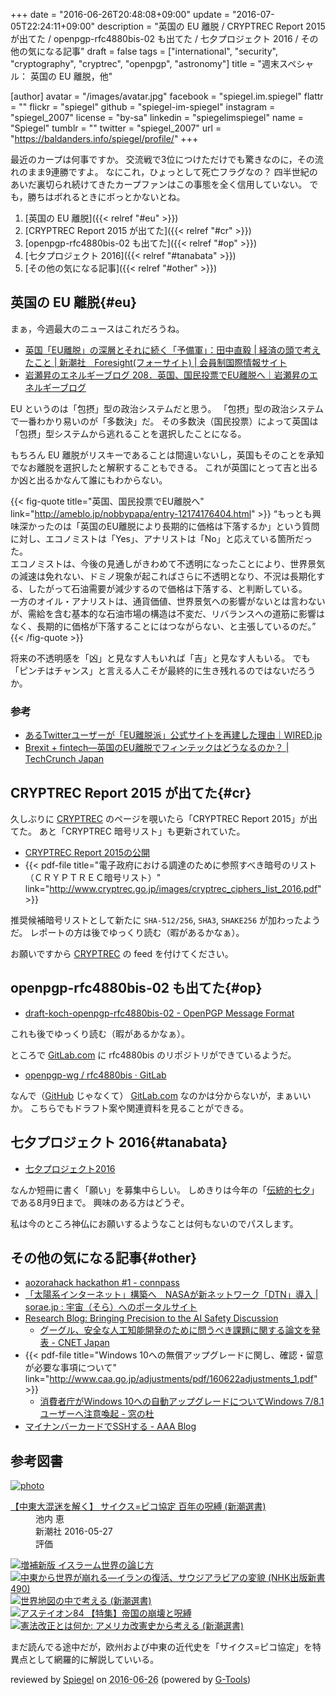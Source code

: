 +++
date = "2016-06-26T20:48:08+09:00"
update = "2016-07-05T22:24:11+09:00"
description = "英国の EU 離脱 / CRYPTREC Report 2015 が出てた / openpgp-rfc4880bis-02 も出てた / 七夕プロジェクト 2016 / その他の気になる記事"
draft = false
tags = ["international", "security", "cryptography", "cryptrec", "openpgp", "astronomy"]
title = "週末スペシャル： 英国の EU 離脱，他"

[author]
  avatar = "/images/avatar.jpg"
  facebook = "spiegel.im.spiegel"
  flattr = ""
  flickr = "spiegel"
  github = "spiegel-im-spiegel"
  instagram = "spiegel_2007"
  license = "by-sa"
  linkedin = "spiegelimspiegel"
  name = "Spiegel"
  tumblr = ""
  twitter = "spiegel_2007"
  url = "https://baldanders.info/spiegel/profile/"
+++

最近のカープは何事ですか。
交流戦で3位につけただけでも驚きなのに，その流れのまま9連勝ですよ。
なにこれ，ひょっとして死亡フラグなの？ 四半世紀のあいだ裏切られ続けてきたカープファンはこの事態を全く信用していない。
でも，勝ちはボれるときにボっとかないとね。

1. [英国の EU 離脱]({{< relref "#eu" >}})
1. [CRYPTREC Report 2015 が出てた]({{< relref "#cr" >}})
1. [openpgp-rfc4880bis-02 も出てた]({{< relref "#op" >}})
1. [七夕プロジェクト 2016]({{< relref "#tanabata" >}})
1. [その他の気になる記事]({{< relref "#other" >}})

## 英国の EU 離脱{#eu}

まぁ，今週最大のニュースはこれだろうね。

- [英国「EU離脱」の深層とそれに続く「予備軍」：田中直毅 | 経済の頭で考えたこと | 新潮社　Foresight(フォーサイト) | 会員制国際情報サイト](http://www.fsight.jp/articles/-/41288)
- [岩瀬昇のエネルギーブログ 208．英国、国民投票でEU離脱へ｜岩瀬昇のエネルギーブログ](http://ameblo.jp/nobbypapa/entry-12174176404.html)

EU というのは「包摂」型の政治システムだと思う。
「包摂」型の政治システムで一番わかり易いのが「多数決」だ。
その多数決（国民投票）によって英国は「包摂」型システムから逃れることを選択したことになる。

もちろん EU 離脱がリスキーであることは間違いないし，英国もそのことを承知でなお離脱を選択したと解釈することもできる。
これが英国にとって吉と出るか凶と出るかなんて誰にもわからない。

{{< fig-quote title="英国、国民投票でEU離脱へ" link="http://ameblo.jp/nobbypapa/entry-12174176404.html" >}}
<q>もっとも興味深かったのは「英国のEU離脱により長期的に価格は下落するか」という質問に対し、エコノミストは「Yes」、アナリストは「No」と応えている箇所だった。<br>
エコノミストは、今後の見通しがきわめて不透明になったことにより、世界景気の減速は免れない、ドミノ現象が起こればさらに不透明となり、不況は長期化する、したがって石油需要が減少するので価格は下落する、と判断している。<br>
一方のオイル・アナリストは、通貨価値、世界景気への影響がないとは言わないが、需給を含む基本的な石油市場の構造は不変だ、リバランスへの道筋に影響はなく、長期的に価格が下落することにはつながらない、と主張しているのだ。</q>
{{< /fig-quote >}}

将来の不透明感を「凶」と見なす人もいれば「吉」と見なす人もいる。
でも「ピンチはチャンス」と言える人こそが最終的に生き残れるのではないだろうか。

### 参考

- [あるTwitterユーザーが「EU離脱派」公式サイトを再建した理由｜WIRED.jp](https://www.facebook.com/)
- [Brexit + fintech―英国のEU離脱でフィンテックはどうなるのか？ | TechCrunch Japan](http://jp.techcrunch.com/2016/07/05/20160703brexit-fintech-what-happens-now/)

## CRYPTREC Report 2015 が出てた{#cr}

久しぶりに [CRYPTREC] のページを覗いたら「CRYPTREC Report 2015」が出てた。
あと「CRYPTREC 暗号リスト」も更新されていた。

- [CRYPTREC Report 2015の公開](http://www.cryptrec.go.jp/topics/cryptrec_20160617_c15report.html)
- {{< pdf-file title="電子政府における調達のために参照すべき暗号のリスト（ＣＲＹＰＴＲＥＣ暗号リスト）" link="http://www.cryptrec.go.jp/images/cryptrec_ciphers_list_2016.pdf" >}}

推奨候補暗号リストとして新たに `SHA-512/256`, `SHA3`, `SHAKE256` が加わったようだ。
レポートの方は後でゆっくり読む（暇があるかなぁ）。

お願いですから [CRYPTREC] の feed を付けてください。

## openpgp-rfc4880bis-02 も出てた{#op}

- [draft-koch-openpgp-rfc4880bis-02 - OpenPGP Message Format](https://tools.ietf.org/html/draft-koch-openpgp-rfc4880bis-02)

これも後でゆっくり読む（暇があるかなぁ）。

ところで [GitLab.com] に rfc4880bis のリポジトリができているようだ。

- [openpgp-wg / rfc4880bis · GitLab](https://gitlab.com/openpgp-wg/rfc4880bis)

なんで（[GitHub](https://github.com/) じゃなくて） [GitLab.com] なのかは分からないが，まぁいいか。
こちらでもドラフト案や関連資料を見ることができる。

## 七夕プロジェクト 2016{#tanabata}

- [七夕プロジェクト2016](https://tanabata-project.jp/)

なんか短冊に書く「願い」を募集中らしい。
しめきりは今年の「[伝統的七夕](http://www.nao.ac.jp/faq/a0310.html "伝統的七夕について教えて | 国立天文台")」である8月9日まで。
興味のある方はどうぞ。

私は今のところ神仏にお願いするようなことは何もないのでパスします。

## その他の気になる記事{#other}

- [aozorahack hackathon #1 - connpass](http://aozorahack.connpass.com/event/33921/)
- [「太陽系インターネット」構築へ　NASAが新ネットワーク「DTN」導入 | sorae.jp : 宇宙（そら）へのポータルサイト](http://sorae.jp/030201/2016_06_24_nasa.html)
- [Research Blog: Bringing Precision to the AI Safety Discussion](https://research.googleblog.com/2016/06/bringing-precision-to-ai-safety.html)
    - [グーグル、安全な人工知能開発のために問うべき課題に関する論文を発表 - CNET Japan](http://japan.cnet.com/news/service/35084726/)
- {{< pdf-file title="Windows 10への無償アップグレードに関し、確認・留意が必要な事項について" link="http://www.caa.go.jp/adjustments/pdf/160622adjustments_1.pdf" >}}
    - [消費者庁がWindows 10への自動アップグレードについてWindows 7/8.1ユーザーへ注意喚起 - 窓の杜](http://forest.watch.impress.co.jp/docs/news/1006675.html)
- [マイナンバーカードでSSHする - AAA Blog](https://www.osstech.co.jp/~hamano/posts/jpki-ssh/)

[CRYPTREC]: http://www.cryptrec.go.jp/
[GitLab.com]: https://gitlab.com/

## 参考図書

<div class="hreview" ><a class="item url" href="https://www.amazon.co.jp/exec/obidos/ASIN/4106037866/baldandersinf-22/"><img src="https://images-fe.ssl-images-amazon.com/images/I/51QsC2WBr5L._SL160_.jpg" alt="photo" class="photo"  /></a><dl ><dt class="fn"><a class="item url" href="https://www.amazon.co.jp/exec/obidos/ASIN/4106037866/baldandersinf-22/">【中東大混迷を解く】 サイクス=ピコ協定 百年の呪縛 (新潮選書)</a></dt><dd>池内 恵 </dd><dd>新潮社 2016-05-27</dd><dd>評価<abbr class="rating" title="4"><img src="https://images-fe.ssl-images-amazon.com/images/G/01/detail/stars-4-0.gif" alt="" /></abbr> </dd></dl><p class="similar"><a href="https://www.amazon.co.jp/exec/obidos/ASIN/4120048349/baldandersinf-22/" target="_top"><img src="https://images-fe.ssl-images-amazon.com/images/P/4120048349.09._SCTHUMBZZZ_.jpg"  alt="増補新版 イスラーム世界の論じ方"  /></a> <a href="https://www.amazon.co.jp/exec/obidos/ASIN/4140884908/baldandersinf-22/" target="_top"><img src="https://images-fe.ssl-images-amazon.com/images/P/4140884908.09._SCTHUMBZZZ_.jpg"  alt="中東から世界が崩れる―イランの復活、サウジアラビアの変貌 (NHK出版新書 490)"  /></a> <a href="https://www.amazon.co.jp/exec/obidos/ASIN/4106037890/baldandersinf-22/" target="_top"><img src="https://images-fe.ssl-images-amazon.com/images/P/4106037890.09._SCTHUMBZZZ_.jpg"  alt="世界地図の中で考える (新潮選書)"  /></a> <a href="https://www.amazon.co.jp/exec/obidos/ASIN/4484162164/baldandersinf-22/" target="_top"><img src="https://images-fe.ssl-images-amazon.com/images/P/4484162164.09._SCTHUMBZZZ_.jpg"  alt="アステイオン84 【特集】帝国の崩壊と呪縛"  /></a> <a href="https://www.amazon.co.jp/exec/obidos/ASIN/4106037874/baldandersinf-22/" target="_top"><img src="https://images-fe.ssl-images-amazon.com/images/P/4106037874.09._SCTHUMBZZZ_.jpg"  alt="憲法改正とは何か: アメリカ改憲史から考える (新潮選書)"  /></a> </p>
<p class="description">まだ読んでる途中だが，欧州および中東の近代史を「サイクス=ピコ協定」を特異点として網羅的に解説していいる。</p>
<p class="gtools" >reviewed by <a href='#maker' class='reviewer'>Spiegel</a> on <abbr class="dtreviewed" title="2016-06-26">2016-06-26</abbr> (powered by <a href="http://www.goodpic.com/mt/aws/index.html" >G-Tools</a>)</p>
</div>

